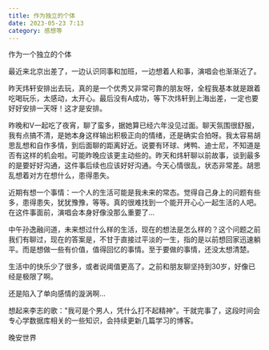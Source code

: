 ```yaml
---
title: 作为独立的个体
date: 2023-05-23 7:13
category: 感想等
---
```


作为一个独立的个体

<!--more-->

最近来北京出差了，一边认识同事和加班，一边想着人和事，演唱会也渐渐近了。

昨天炜轩安排出去玩，真的是一个优秀又非常可靠的朋友呀，全程我基本就是跟着吃喝玩乐，太感动，太开心。最后没有A成功，等下次炜轩到上海出差，一定也要好好安排一天呀！这才是安排。

昨晚和V一起吃了夜宵，聊了蛮多，据她算已经六年没见过面。聊天氛围很舒服，我有点搞不清，是她本身这样输出积极正向的情绪，还是确实合拍呀。我太容易胡思乱想和自作多情，到后面聊的距离好近。说要有环球、烤鸭、迪士尼，不知道是否有这样的机会啦。可能昨晚应该更主动些的。昨天和炜轩聊以前故事，谈到最多的是要好好沟通，这件事后续也应该好好沟通。今天心情很乱，状态非常差。胡思乱想着对方在想什么，患得患失。

近期有想一个事情：一个人的生活可能是我未来的常态。觉得自己身上的问题有些多，患得患失，犹犹豫豫，等等。真的很难找到一个能开开心心一起生活的人吧。在这件事面前，演唱会本身好像没那么重要了...

中午孙逸融问道，未来想过什么样的生活，现在的想法是怎么样的？这个问题之前我们有聊过，现在的答案是，不甘于直接过平淡的一生，指的是以前想回家迅速躺平。而是想做一些有价值，值得回忆的事情。至于要做的事情，还没太想清楚。

生活中的快乐少了很多，或者说阈值更高了。之前和朋友聊坚持到30岁，好像已经是极限了啊。

还是陷入了单向感情的漩涡啊...

想起来李志的歌："我可是个男人，凭什么打不起精神"。干就完事了，这段时间会专心学数据库相关的一些知识，会持续更新几篇学习的博客。

晚安世界
